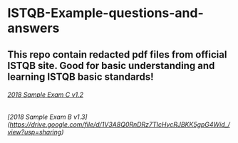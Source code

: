# ISTQB-Example-questions-and-answers
## This repo contain redacted pdf files from official ISTQB site. Good for basic understanding and learning ISTQB basic standards!

###### [2018 Sample Exam C v1.2](https://drive.google.com/file/d/1BxauXOp9bmPx3O-AwyUvWWsG1Fao-Ucp/view?usp=sharing)
###### [2018 Sample Exam B v1.3] (https://drive.google.com/file/d/1V3A8Q0RnDRz7TIcHycRJBKK5gpG4Wid_/view?usp=sharing)
